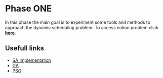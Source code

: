 # Phase ONE
In this phase the main goal is to experiment some tools and methods to approach the dynamic scheduling problem.
To access notion problem click **[here](https://www.notion.so/8958c3b93ba040038ee015987e7d3244?v=fed2b1b3749c444fbe0f0aa4f43b9384)**.

## Usefull links

+ [SA Implementation](https://github.com/Morigawa/jobshop_scheduling)
+ [GA]()
+ [PSO]()

